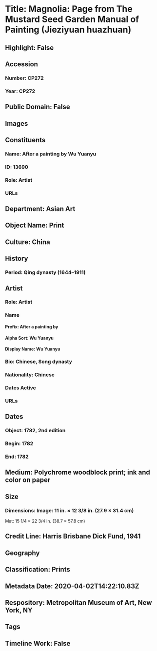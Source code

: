 # Title: Magnolia: Page from The Mustard Seed Garden Manual of Painting (Jieziyuan huazhuan)
## Highlight: False
## Accession
### Number: CP272
### Year: CP272
## Public Domain: False
## Images
## Constituents
### Name: After a painting by Wu Yuanyu
### ID: 13690
### Role: Artist
### URLs
## Department: Asian Art
## Object Name: Print
## Culture: China
## History
### Period: Qing dynasty (1644–1911)
## Artist
### Role: Artist
### Name
#### Prefix: After a painting by
#### Alpha Sort: Wu Yuanyu
#### Display Name: Wu Yuanyu
### Bio: Chinese, Song dynasty
### Nationality: Chinese
### Dates Active
### URLs
## Dates
### Object: 1782, 2nd edition
### Begin: 1782
### End: 1782
## Medium: Polychrome woodblock print; ink and color on paper
## Size
### Dimensions: Image: 11 in. × 12 3/8 in. (27.9 × 31.4 cm)
Mat: 15 1/4 × 22 3/4 in. (38.7 × 57.8 cm)
## Credit Line: Harris Brisbane Dick Fund, 1941
## Geography
## Classification: Prints
## Metadata Date: 2020-04-02T14:22:10.83Z
## Respository: Metropolitan Museum of Art, New York, NY
## Tags
## Timeline Work: False